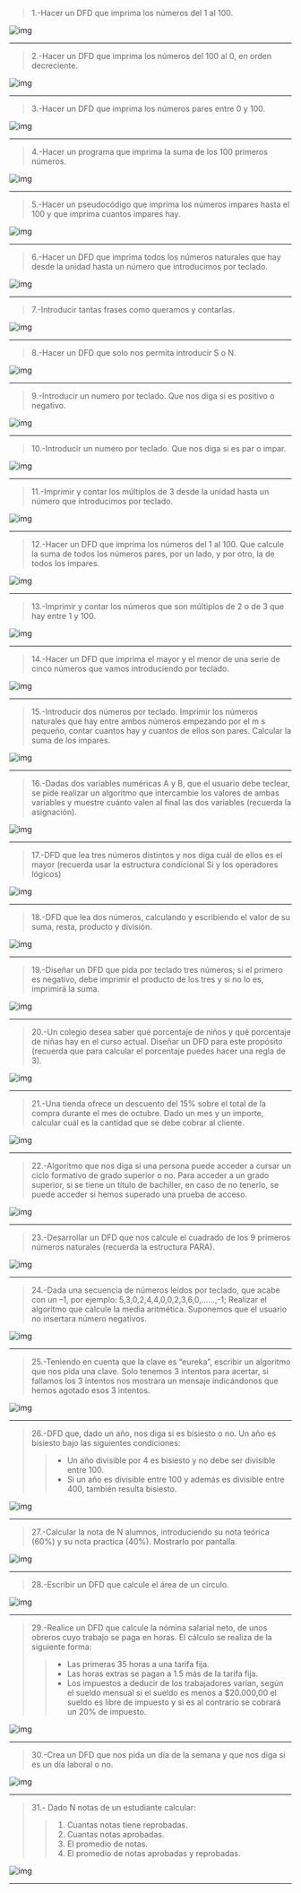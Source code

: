 >1.-Hacer un DFD que imprima los números del 1 al 100.

![img](/imgs/1.png)
- - -
>2.-Hacer un DFD que imprima los números del 100 al 0, en orden decreciente.

![img](/imgs/2.png)
- - -
>3.-Hacer un DFD que imprima los números pares entre 0 y 100.

![img](/imgs/3.png)
- - -
>4.-Hacer un programa que imprima la suma de los 100 primeros números.

![img](/imgs/4.png)
- - -
>5.-Hacer un pseudocódigo que imprima los números impares hasta el 100 y
que imprima cuantos impares hay.

![img](/imgs/5.png)
- - -
>6.-Hacer un DFD que imprima todos los números naturales que hay desde la
unidad hasta un número que introducimos por teclado.

![img](/imgs/6.png)
- - -
>7.-Introducir tantas frases como queramos y contarlas.

![img](/imgs/7.png)
- - -
>8.-Hacer un DFD que solo nos permita introducir S o N.

![img](/imgs/8.png)
- - -
>9.-Introducir un numero por teclado. Que nos diga si es positivo o negativo.

![img](/imgs/9.png)
- - -
>10.-Introducir un numero por teclado. Que nos diga si es par o impar.

![img](/imgs/10.png)
- - -
>11.-Imprimir y contar los múltiplos de 3 desde la unidad hasta un número
que introducimos por teclado.

![img](/imgs/11.png)
- - -
>12.-Hacer un DFD que imprima los números del 1 al 100. Que calcule la suma
de todos los números pares, por un lado, y por otro, la de todos los impares.

![img](/imgs/12.png)
- - -
>13.-Imprimir y contar los números que son múltiplos de 2 o de 3 que hay
entre 1 y 100.

![img](/imgs/13.png)
- - -
>14.-Hacer un DFD que imprima el mayor y el menor de una serie de cinco
números que vamos introduciendo por teclado.

![img](/imgs/14.png)
- - -
>15.-Introducir dos números por teclado. Imprimir los números naturales que
hay entre ambos números empezando por el m s pequeño, contar cuantos
hay y cuantos de ellos son pares. Calcular la suma de los impares.

![img](/imgs/15.png)
- - -
>16.-Dadas dos variables numéricas A y B, que el usuario debe teclear, se pide
realizar un algoritmo que intercambie los valores de ambas variables y muestre
cuánto valen al final las dos variables (recuerda la asignación).

![img](/imgs/16.png)
- - -
>17.-DFD que lea tres números distintos y nos diga cuál de ellos es el mayor
(recuerda usar la estructura condicional Si y los operadores lógicos)

![img](/imgs/17.png)
- - -
>18.-DFD que lea dos números, calculando y escribiendo el valor de su suma,
resta, producto y división.

![img](/imgs/18.png)
- - -
>19.-Diseñar un DFD que pida por teclado tres números; si el primero es negativo,
debe imprimir el producto de los tres y si no lo es, imprimirá la suma.

![img](/imgs/19.png)
- - -
>20.-Un colegio desea saber qué porcentaje de niños y qué porcentaje de niñas
hay en el curso actual. Diseñar un DFD para este propósito (recuerda que
para calcular el porcentaje puedes hacer una regla de 3).

![img](/imgs/20.png)
- - -
>21.-Una tienda ofrece un descuento del 15% sobre el total de la compra
durante el mes de octubre. Dado un mes y un importe, calcular cuál es la
cantidad que se debe cobrar al cliente.

![img](/imgs/21.png)
- - -
>22.-Algoritmo que nos diga si una persona puede acceder a cursar un ciclo
formativo de grado superior o no. Para acceder a un grado superior, si se tiene
un título de bachiller, en caso de no tenerlo, se puede acceder si hemos
superado una prueba de acceso.

![img](/imgs/22.png)
- - -
>23.-Desarrollar un DFD que nos calcule el cuadrado de los 9 primeros números
naturales (recuerda la estructura PARA).

![img](/imgs/23.png)
- - -
>24.-Dada una secuencia de números leídos por teclado, que acabe con un –1,
por ejemplo: 5,3,0,2,4,4,0,0,2,3,6,0,……,-1; Realizar el algoritmo que calcule la
media aritmética. Suponemos que el usuario no insertara número negativos.

![img](/imgs/24.png)
- - -
>25.-Teniendo en cuenta que la clave es “eureka”, escribir un algoritmo que nos
pida una clave. Solo tenemos 3 intentos para acertar, si fallamos los 3 intentos
nos mostrara un mensaje indicándonos que hemos agotado esos 3 intentos.

![img](/imgs/25.png)
- - -
>26.-DFD que, dado un año, nos diga si es bisiesto o no. Un año es bisiesto bajo
las siguientes condiciones:&nbsp;
>>* Un año divisible por 4 es bisiesto y no debe ser divisible entre 100.
>>* Si un año es divisible entre 100 y además es divisible entre 400, también
resulta bisiesto.

![img](/imgs/26.png)
- - -
>27.-Calcular la nota de N alumnos, introduciendo su nota teórica (60%) y su nota
practica (40%). Mostrarlo por pantalla.

![img](/imgs/27.png)
- - -
>28.-Escribir un DFD que calcule el área de un círculo.

![img](/imgs/28.png)
- - -
>29.-Realice un DFD que calcule la nómina salarial neto, de unos obreros cuyo
trabajo se paga en horas. El cálculo se realiza de la siguiente forma:
>>* Las primeras 35 horas a una tarifa fija.
>>* Las horas extras se pagan a 1.5 más de la tarifa fija.
>>* Los impuestos a deducir de los trabajadores varían, según el sueldo mensual si
el sueldo es menos a $20.000,00 el sueldo es libre de impuesto y si es al
contrario se cobrará un 20% de impuesto.

![img](/imgs/29.png)
- - -
>30.-Crea un DFD que nos pida un día de la semana y que nos diga si es un día
laboral o no.

![img](/imgs/30.png)
- - -
>31.- Dado N notas de un estudiante calcular:
>>1. Cuantas notas tiene reprobadas.
>>2. Cuantas notas aprobadas.
>>3. El promedio de notas.
>>4. El promedio de notas aprobadas y reprobadas.

![img](/imgs/31.png)
- - -

